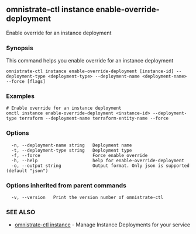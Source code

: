 ## omnistrate-ctl instance enable-override-deployment

Enable override for an instance deployment

### Synopsis

This command helps you enable override for an instance deployment

```
omnistrate-ctl instance enable-override-deployment [instance-id] --deployment-type <deployment-type> --deployment-name <deployment-name> --force [flags]
```

### Examples

```
# Enable override for an instance deployment
omctl instance enable-override-deployment <instance-id> --deployment-type terraform --deployment-name terraform-entity-name --force
```

### Options

```
  -n, --deployment-name string   Deployment name
  -t, --deployment-type string   Deployment type
  -f, --force                    Force enable override
  -h, --help                     help for enable-override-deployment
  -o, --output string            Output format. Only json is supported (default "json")
```

### Options inherited from parent commands

```
  -v, --version   Print the version number of omnistrate-ctl
```

### SEE ALSO

* [omnistrate-ctl instance](omnistrate-ctl_instance.md)	 - Manage Instance Deployments for your service

